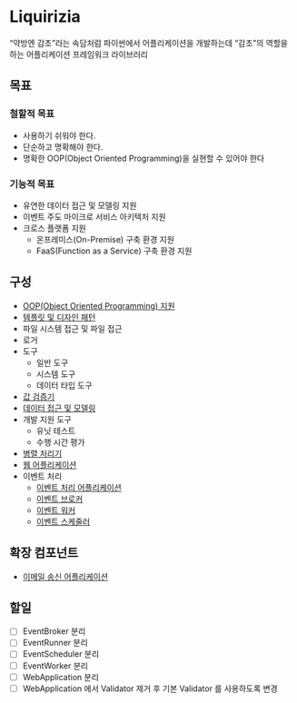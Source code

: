 # Liquirizia
“약방엔 감초”라는 속담처럼 파이썬에서 어플리케이션을 개발하는데 “감초”의 역할을 하는 어플리케이션 프레임워크 라이브러리

## 목표

### 철할적 목표
* 사용하기 쉬워야 한다.
* 단순하고 명확해야 한다.
* 명확한 OOP(Object Oriented Programming)을 실현할 수 있어야 한다

### 기능적 목표
* 유연한 데이터 접근 및 모델링 지원
* 이벤트 주도 마이크로 서비스 아키텍처 지원
* 크로스 플랫폼 지원
  * 온프레미스(On-Premise) 구축 환경 지원
  * FaaS(Function as a Service) 구축 환경 지원
  
## 구성
* [OOP(Object Oriented Programming) 지원](docs/OOP.md)
* [템플릿 및 디자인 패턴](docs/DesignPatterns.md)
* 파일 시스템 접근 및 파일 접근
* 로거
* 도구
  * 일반 도구
  * 시스템 도구
  * 데이터 타입 도구
* [값 검증기](docs/Validation.md)
* [데이터 접근 및 모델링](docs/DataAccessModel.md)
* 개발 지원 도구
  * 유닛 테스트
  * 수행 시간 평가
* [병렬 처리기](docs/Parallelizer.md)
* [웹 어플리케이션](docs/WebApplication.md)
* 이벤트 처리
  * [이벤트 처리 어플리케이션](docs/EventRunner.md)
  * [이벤트 브로커](docs/EventBroker.md)
  * [이벤트 워커](docs/EventWorker.md)
  * [이벤트 스케줄러](docs/EventScheduler.md)

## 확장 컴포넌트
* [이메일 송신 어플리케이션](https://github.com/team-of-mine-labs/Liquirizia.Mailer)

## 할일
* [ ] EventBroker 분리
* [ ] EventRunner 분리
* [ ] EventScheduler 분리
* [ ] EventWorker 분리
* [ ] WebApplication 분리
* [ ] WebApplication 에서 Validator 제거 후 기본 Validator 를 사용하도록 변경
